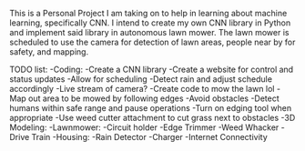 This is a Personal Project I am taking on to help in learning about machine learning, specifically CNN. I intend to create my own CNN library in Python and implement said library in autonomous lawn mower. The lawn mower is scheduled to use the camera for detection of lawn areas, people near by for safety, and mapping.

TODO list:
-Coding:
  -Create a CNN library
  -Create a website for control and status updates
    -Allow for scheduling
    -Detect rain and adjust schedule accordingly
    -Live stream of camera?
  -Create code to mow the lawn lol
    -Map out area to be mowed by following edges
    -Avoid obstacles
    -Detect humans within safe range and pause operations
    -Turn on edging tool when appropriate
    -Use weed cutter attachment to cut grass next to obstacles
-3D Modeling:
  -Lawnmower:
    -Circuit holder
    -Edge Trimmer
    -Weed Whacker
    -Drive Train
  -Housing:
    -Rain Detector
    -Charger
    -Internet Connectivity
